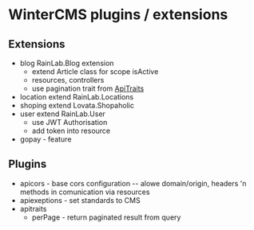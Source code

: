 # WinterCMS plugins / extensions

## Extensions
- blog RainLab.Blog extension 
  - extend Article class for scope isActive
  - resources, controllers
  - use pagination trait from [ApiTraits](https://github.com/3RR404/winter_plugins/tree/master/err404/apitraits)
- location extend RainLab.Locations
- shoping extend Lovata.Shopaholic
- user extend RainLab.User
  - use JWT Authorisation
  - add token into resource
- gopay - feature

## Plugins
- apicors - base cors configuration -- alowe domain/origin, headers 'n methods in comunication via resources
- apiexeptions - set standards to CMS
- apitraits
  - perPage - return paginated result from query

